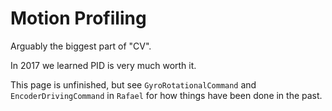 # Motion Profiling

Arguably the biggest part of "CV".

In 2017 we learned PID is very much worth it.

This page is unfinished, but see `GyroRotationalCommand` and
`EncoderDrivingCommand` in `Rafael` for how things have been
done in the past.
